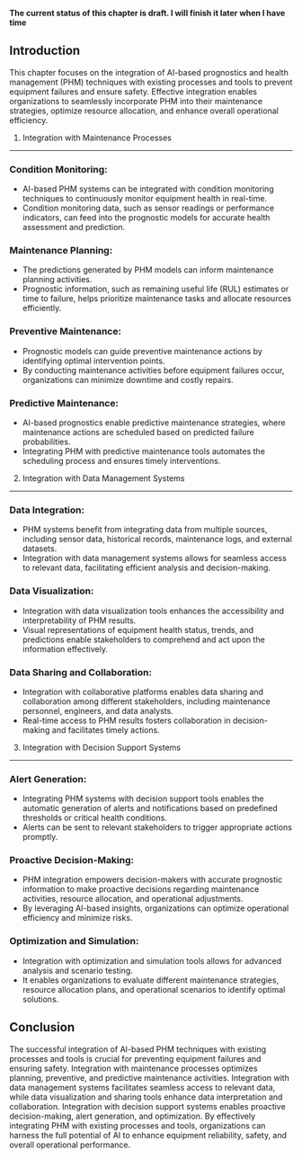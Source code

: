 **The current status of this chapter is draft. I will finish it later when I have time**

Introduction
------------

This chapter focuses on the integration of AI-based prognostics and health management (PHM) techniques with existing processes and tools to prevent equipment failures and ensure safety. Effective integration enables organizations to seamlessly incorporate PHM into their maintenance strategies, optimize resource allocation, and enhance overall operational efficiency.

1. Integration with Maintenance Processes
-----------------------------------------

### Condition Monitoring:

* AI-based PHM systems can be integrated with condition monitoring techniques to continuously monitor equipment health in real-time.
* Condition monitoring data, such as sensor readings or performance indicators, can feed into the prognostic models for accurate health assessment and prediction.

### Maintenance Planning:

* The predictions generated by PHM models can inform maintenance planning activities.
* Prognostic information, such as remaining useful life (RUL) estimates or time to failure, helps prioritize maintenance tasks and allocate resources efficiently.

### Preventive Maintenance:

* Prognostic models can guide preventive maintenance actions by identifying optimal intervention points.
* By conducting maintenance activities before equipment failures occur, organizations can minimize downtime and costly repairs.

### Predictive Maintenance:

* AI-based prognostics enable predictive maintenance strategies, where maintenance actions are scheduled based on predicted failure probabilities.
* Integrating PHM with predictive maintenance tools automates the scheduling process and ensures timely interventions.

2. Integration with Data Management Systems
-------------------------------------------

### Data Integration:

* PHM systems benefit from integrating data from multiple sources, including sensor data, historical records, maintenance logs, and external datasets.
* Integration with data management systems allows for seamless access to relevant data, facilitating efficient analysis and decision-making.

### Data Visualization:

* Integration with data visualization tools enhances the accessibility and interpretability of PHM results.
* Visual representations of equipment health status, trends, and predictions enable stakeholders to comprehend and act upon the information effectively.

### Data Sharing and Collaboration:

* Integration with collaborative platforms enables data sharing and collaboration among different stakeholders, including maintenance personnel, engineers, and data analysts.
* Real-time access to PHM results fosters collaboration in decision-making and facilitates timely actions.

3. Integration with Decision Support Systems
--------------------------------------------

### Alert Generation:

* Integrating PHM systems with decision support tools enables the automatic generation of alerts and notifications based on predefined thresholds or critical health conditions.
* Alerts can be sent to relevant stakeholders to trigger appropriate actions promptly.

### Proactive Decision-Making:

* PHM integration empowers decision-makers with accurate prognostic information to make proactive decisions regarding maintenance activities, resource allocation, and operational adjustments.
* By leveraging AI-based insights, organizations can optimize operational efficiency and minimize risks.

### Optimization and Simulation:

* Integration with optimization and simulation tools allows for advanced analysis and scenario testing.
* It enables organizations to evaluate different maintenance strategies, resource allocation plans, and operational scenarios to identify optimal solutions.

Conclusion
----------

The successful integration of AI-based PHM techniques with existing processes and tools is crucial for preventing equipment failures and ensuring safety. Integration with maintenance processes optimizes planning, preventive, and predictive maintenance activities. Integration with data management systems facilitates seamless access to relevant data, while data visualization and sharing tools enhance data interpretation and collaboration. Integration with decision support systems enables proactive decision-making, alert generation, and optimization. By effectively integrating PHM with existing processes and tools, organizations can harness the full potential of AI to enhance equipment reliability, safety, and overall operational performance.

